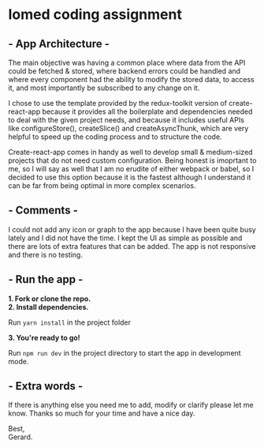 # Iomed coding assignment

## - App Architecture - ##

The main objective was having a common place where data from the API could be fetched & stored, where backend errors could be handled and where every component had the ability to modify the stored data, to access it, and most importantly be subscribed to any change on it.

I chose to use the template provided by the redux-toolkit version of create-react-app because it provides all the boilerplate and dependencies needed to deal with the given project needs, and because it includes useful APIs like configureStore(), createSlice() and createAsyncThunk, which are very helpful to speed up the coding process and to structure the code.

Create-react-app comes in handy as well to develop small & medium-sized projects that do not need custom configuration. Being honest is imoprtant to me, so I will say as well that I am no erudite of either webpack or babel, so I decided to use this option because it is the fastest although I understand it can be far from being optimal in more complex scenarios.

## - Comments - ##

I could not add any icon or graph to the app because I have been quite busy lately and I did not have the time.
I kept the UI as simple as possible and there are lots of extra features that can be added. 
The app is not responsive and there is no testing.

## - Run the app -
 
**1. Fork or clone the repo.**<br/>
**2. Install dependencies.**

  Run ```yarn install``` in the project folder
  
**3. You're ready to go!**

  Run ```npm run dev``` in the project directory to start the app in development mode.<br />

## - Extra words -

If there is anything else you need me to add, modify or clarify please let me know.
Thanks so much for your time and have a nice day.

Best, <br/>
Gerard.

